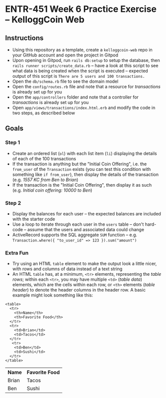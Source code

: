 # ENTR-451 Week 6 Practice Exercise – KelloggCoin Web

## Instructions

- Using this repository as a template, create a `kelloggcoin-web` repo in your GitHub account and open the project in Gitpod
- Upon opening in Gitpod, run `rails db:setup` to setup the database, then `rails runner scripts/create_data.rb` – have a look at this script to see what data is being created when the script is executed – expected output of this script is `There are 5 users and 100 transactions.`
- Open the `db/schema.rb` file to see the domain model
- Open the `config/routes.rb` file and note that a resource for *transactions* is already set up for you
- Open the `app/controllers` folder and note that a controller for *transactions* is already set up for you
- Open `app/views/transactions/index.html.erb` and modify the code in two steps, as described below

## Goals

### Step 1

- Create an ordered list (`ol`) with each list item (`li`) displaying the details of each of the 100 transactions
- If the transaction is anything but the "Initial Coin Offering", i.e. the `from_user` of the `Transaction` exists (you can test this condition with something like `if from_user`), then display the details of the transaction (e.g. *1557 KC from Ben to Brian*)
- If the transaction is the "Initial Coin Offering", then display it as such (e.g. *Initial coin offering: 10000 to Ben*)

### Step 2

- Display the balances for each user – the expected balances are included with the starter code
- Use a loop to iterate through each user in the `users` table – don't hard-code – assume that the users and associated data could change
- ActiveRecord supports the SQL aggregate `SUM` function – e.g. `Transaction.where({ "to_user_id" => 123 }).sum("amount")`

### Extra Fun

- Try using an HTML `table` element to make the output look a little nicer, with rows and columns of data instead of a text string
- An HTML `table` has, at a minimum, `<tr>` elements, representing the *table rows*; within each `<tr>`, you may have multiple `<td>` (*table data*) elements, which are the cells within each row, or `<th>` elements (*table header*) to denote the header columns in the header row. A basic example might look something like this:

```
<table>
  <tr>
    <th>Name</th>
    <th>Favorite Food</th>
  </tr>
  <tr>
    <td>Brian</td>
    <td>Tacos</td>
  </tr>
   <tr>
    <td>Ben</td>
    <td>Sushi</td>
  </tr>
</table>
```

<table>
  <tr>
    <th>Name</th>
    <th>Favorite Food</th>
  </tr>
  <tr>
    <td>Brian</td>
    <td>Tacos</td>
  </tr>
   <tr>
    <td>Ben</td>
    <td>Sushi</td>
  </tr>
</table>
